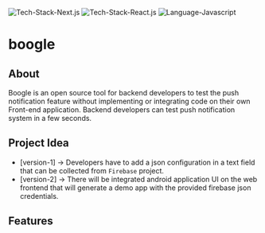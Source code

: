 ![Tech-Stack-Next.js](https://img.shields.io/badge/Tech%20Stack-Next.js-brightgreen.svg?style=flat) ![Tech-Stack-React.js](https://img.shields.io/badge/Tech%20Stack-React.js-green.svg?style=flat) ![Language-Javascript](https://img.shields.io/badge/Language%20-Javascript-orange.svg?style=flat)

# boogle

## About
Boogle is an open source tool for backend developers to test the push notification feature without implementing or integrating code on their own Front-end application. 
Backend developers can test push notification system in a few seconds.

## Project Idea
- [version-1] -> Developers have to add a json configuration in a text field that can be collected from `Firebase` project.
- [version-2] -> There will be integrated android application UI on the web frontend that will generate a demo app with the provided firebase json credentials.

## Features






